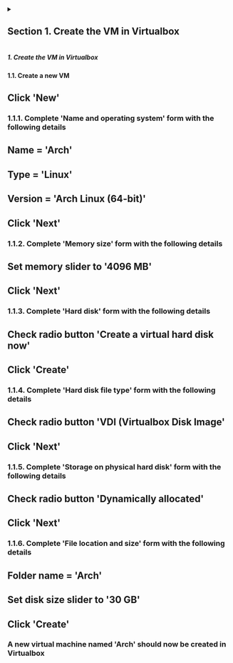 <details><summary><h2>Section 1. Create the VM in Virtualbox</h2></summary>
	<h3>1.1. Create a new VM</h3>
<p>test</p>
</details>
















##### 1. Create the VM in Virtualbox
#### 1.1. Create a new VM
## Click 'New'
### 1.1.1. Complete 'Name and operating system' form with the following details
## Name = 'Arch'
## Type = 'Linux'
## Version = 'Arch Linux (64-bit)'
## Click 'Next'
### 1.1.2. Complete 'Memory size' form with the following details
## Set memory slider to '4096 MB'
## Click 'Next'
### 1.1.3. Complete 'Hard disk' form with the following details
## Check radio button 'Create a virtual hard disk now'
## Click 'Create'
### 1.1.4. Complete 'Hard disk file type' form with the following details
## Check radio button 'VDI (Virtualbox Disk Image'
## Click 'Next'
### 1.1.5. Complete 'Storage on physical hard disk' form with the following details
## Check radio button 'Dynamically allocated'
## Click 'Next'
### 1.1.6. Complete 'File location and size' form with the following details
## Folder name = 'Arch'
## Set disk size slider to '30 GB'
## Click 'Create'
### A new virtual machine named 'Arch' should now be created in Virtualbox
